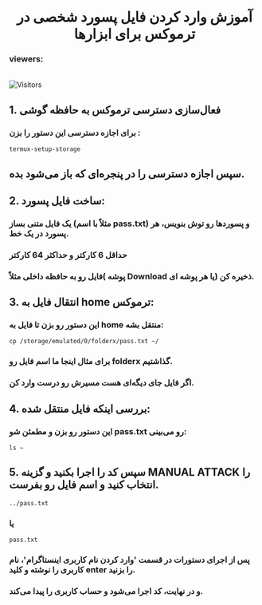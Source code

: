 <div align="center">
    <h1>آموزش وارد کردن فایل پسورد شخصی در ترموکس برای ابزارها</h1>
</div>
<h3>viewers:</h3> <br> <img src="https://profile-counter.glitch.me/monsmain/count.svg" alt="Visitors"><p align="center">

## 1. فعال‌سازی دسترسی ترموکس به حافظه گوشی
### برای اجازه دسترسی این دستور را بزن :
```
termux-setup-storage
```
## سپس اجازه دسترسی را در پنجره‌ای که باز می‌شود بده.

## 2. ساخت فایل پسورد:
### یک فایل متنی بساز (مثلاً با اسم pass.txt) و پسوردها رو توش بنویس، هر پسورد در یک خط.
### حداقل 6 کارکتر و حداکثر 64 کارکتر
### فایل رو به حافظه داخلی مثلاً( پوشه Download یا هر پوشه ای) ذخیره کن.

## 3. انتقال فایل به home ترموکس:
### این دستور رو بزن تا فایل به home منتقل بشه:
```
cp /storage/emulated/0/folderx/pass.txt ~/
```
### برای مثال اینجا ما اسم فایل رو folderx گذاشتیم.
### اگر فایل جای دیگه‌ای هست مسیرش رو درست وارد کن.

## 4. بررسی اینکه فایل منتقل شده:

### این دستور رو بزن و مطمئن شو pass.txt رو می‌بینی:
```
ls ~
```
## 5. سپس کد را اجرا بکنید و گزینه MANUAL ATTACK را انتخاب کنید و اسم فایل رو بفرست.
```
../pass.txt
```
### یا
```
pass.txt
```
### پس از اجرای دستورات در قسمت 'وارد کردن نام کاربری اینستاگرام'، نام کاربری را نوشته و کلید enter را بزنید.
### و در نهایت، کد اجرا می‌شود و حساب کاربری را پیدا می‌کند.







